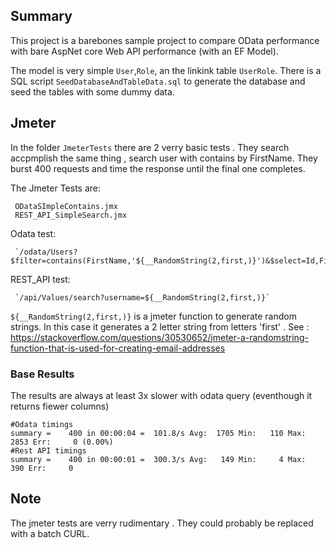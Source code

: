 
## Summary
This project is a barebones sample project to compare OData performance with bare AspNet core Web API performance (with an EF Model).

The model is very simple `User`,`Role`, an the linkink table `UserRole`. There is a SQL script  `SeedDatabaseAndTableData.sql` to generate the database and seed the tables with some dummy data.


## Jmeter 
In the folder `JmeterTests` there are 2 verry basic tests . They search accpmplish the same thing , search user with contains by FirstName. They burst 400 requests and time the response until the final one completes.

The Jmeter Tests are:

     ODataSImpleContains.jmx
     REST_API_SimpleSearch.jmx


Odata test:
    
     `/odata/Users?$filter=contains(FirstName,'${__RandomString(2,first,)}')&$select=Id,FirstName`

REST_API test:

     `/api/Values/search?username=${__RandomString(2,first,)}`

`${__RandomString(2,first,)}` is a jmeter function to generate random strings. In this case it generates a 2 letter string from letters 'first' . See : https://stackoverflow.com/questions/30530652/jmeter-a-randomstring-function-that-is-used-for-creating-email-addresses


### Base Results
The results are always at least 3x slower with odata query (eventhough it returns fiewer columns)

    #Odata timings
    summary =    400 in 00:00:04 =  101.8/s Avg:  1705 Min:   110 Max:  2853 Err:     0 (0.00%)
    #Rest API timings
    summary =    400 in 00:00:01 =  300.3/s Avg:   149 Min:     4 Max:   390 Err:     0



## Note
The jmeter tests are verry rudimentary . They could probably be replaced with a batch CURL. 
